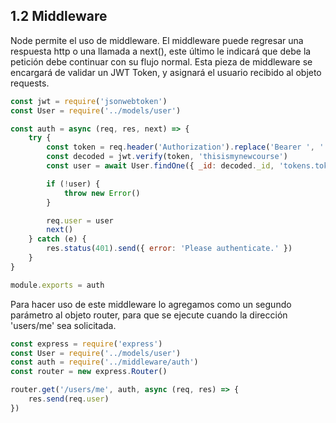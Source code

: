 ## 1.2 Middleware

Node permite el uso de middleware. El middleware puede regresar una
respuesta http o una llamada a next(), este último le indicará que debe
la petición debe continuar con su flujo normal. Esta pieza de middleware
se encargará de validar un JWT Token, y asignará el usuario recibido al
objeto requests.

``` javascript
const jwt = require('jsonwebtoken')
const User = require('../models/user')

const auth = async (req, res, next) => {
    try {
        const token = req.header('Authorization').replace('Bearer ', '')
        const decoded = jwt.verify(token, 'thisismynewcourse')
        const user = await User.findOne({ _id: decoded._id, 'tokens.token': token })

        if (!user) {
            throw new Error()
        }

        req.user = user
        next()
    } catch (e) {
        res.status(401).send({ error: 'Please authenticate.' })
    }
}

module.exports = auth
```

Para hacer uso de este middleware lo agregamos como un segundo parámetro
al objeto router, para que se ejecute cuando la dirección \'users/me\'
sea solicitada.

``` javascript
const express = require('express')
const User = require('../models/user')
const auth = require('../middleware/auth')
const router = new express.Router()

router.get('/users/me', auth, async (req, res) => {
    res.send(req.user)
})
```


